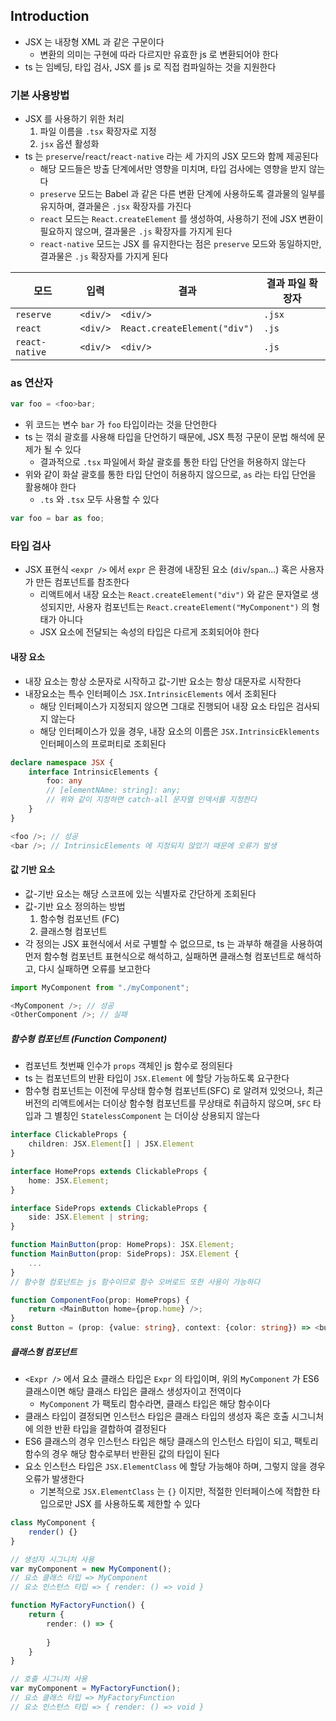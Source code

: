 ## Introduction

* JSX 는 내장형 XML 과 같은 구문이다
    * 변환의 의미는 구현에 따라 다르지만 유효한 js 로 변환되어야 한다
* ts 는 임베딩, 타입 검사, JSX 를 js 로 직접 컴파일하는 것을 지원한다

### 기본 사용방법

* JSX 를 사용하기 위한 처리
    1. 파일 이름을 `.tsx` 확장자로 지정
    1. `jsx` 옵션 활성화
* ts 는 `preserve`/`react`/`react-native` 라는 세 가지의 JSX 모드와 함께 제공된다
    * 해당 모드들은 방출 단계에서만 영향을 미치며, 타입 검사에는 영향을 받지 않는다
    * `preserve` 모드는 Babel 과 같은 다른 변환 단계에 사용하도록 결과물의 일부를 유지하며, 결과물은 `.jsx` 확장자를 가진다
    * `react` 모드는 `React.createElement` 를 생성하여, 사용하기 전에 JSX 변환이 필요하지 않으며, 결과물은 `.js` 확장자를 가지게 된다
    * `react-native` 모드는 JSX 를 유지한다는 점은 `preserve` 모드와 동일하지만, 결과물은 `.js` 확장자를 가지게 된다

| 모드 | 입력 | 결과 | 결과 파일 확장자 |
| ---- | ---- | ---- | ---- |
| `reserve` | `<div/>` | `<div/>` | `.jsx` |
| `react` | `<div/>` | `React.createElement("div")` | `.js` |
| `react-native` | `<div/>` | `<div/>` | `.js` |

### as 연산자

```typescript jsx
var foo = <foo>bar;
```

* 위 코드는 변수 `bar` 가 `foo` 타입이라는 것을 단언한다
* ts 는 꺾쇠 괄호를 사용해 타입을 단언하기 때문에, JSX 특정 구문이 문법 해석에 문제가 될 수 있다
    * 결과적으로 `.tsx` 파일에서 화살 괄호를 통한 타입 단언을 허용하지 않는다
* 위와 같이 화살 괄호를 통한 타입 단언이 허용하지 않으므로, `as` 라는 타입 단언을 활용해야 한다
    * `.ts` 와 `.tsx` 모두 사용할 수 있다

```typescript jsx
var foo = bar as foo;
```

### 타입 검사

* JSX 표현식 `<expr />` 에서 `expr` 은 환경에 내장된 요소 (`div`/`span`...) 혹은 사용자가 만든 컴포넌트를 참조한다
  * 리액트에서 내장 요소는 `React.createElement("div")` 와 같은 문자열로 생성되지만, 사용자 컴포넌트는 `React.createElement("MyComponent")` 의 형태가 아니다
  * JSX 요소에 전달되는 속성의 타입은 다르게 조회되어야 한다

#### 내장 요소

* 내장 요소는 항상 소문자로 시작하고 값-기반 요소는 항상 대문자로 시작한다
* 내장요소는 특수 인터페이스 `JSX.IntrinsicElements` 에서 조회된다
  * 해당 인터페이스가 지정되지 않으면 그대로 진행되어 내장 요소 타입은 검사되지 않는다
  * 해당 인터페이스가 있을 경우, 내장 요소의 이름은 `JSX.IntrinsicEklements` 인터페이스의 프로퍼티로 조회된다

```typescript jsx
declare namespace JSX {
    interface IntrinsicElements {
        foo: any
        // [elementNAme: string]: any;
        // 위와 같이 지정하면 catch-all 문자열 인덱서를 지정한다
    }
}

<foo />; // 성공
<bar />; // IntrinsicElements 에 지정되지 않았기 때문에 오류가 발생


```

#### 값 기반 요소

* 값-기반 요소는 해당 스코프에 있는 식별자로 간단하게 조회된다
* 값-기반 요소 정의하는 방법
  1. 함수형 컴포넌트 (FC)
  1. 클래스형 컴포넌트
* 각 정의는 JSX 표현식에서 서로 구별할 수 없으므로, ts 는 과부하 해결을 사용하여 먼저 함수형 컴포넌트 표현식으로 해석하고, 실패하면 클래스형 컴포넌트로 해석하고, 다시 실패하면 오류를 보고한다

```typescript jsx
import MyComponent from "./myComponent";

<MyComponent />; // 성공
<OtherComponent />; // 실패
```

##### 함수형 컴포넌트 (Function Component)

* 컴포넌트 첫번째 인수가 `props` 객체인 js 함수로 정의된다
* ts 는 컴포넌트의 반환 타입이 `JSX.Element` 에 할당 가능하도록 요구한다
* 함수형 컴포넌트는 이전에 무상태 함수형 컴포넌트(SFC) 로 알려져 있엇으나, 최근 버전의 리액트에서는 더이상 함수형 컴포넌트를 무상태로 취급하지 않으며, `SFC` 타입과 그 별칭인 `StatelessComponent` 는 더이상 상용되지 않는다

```typescript jsx
interface ClickableProps {
    children: JSX.Element[] | JSX.Element
}

interface HomeProps extends ClickableProps {
    home: JSX.Element;
}

interface SideProps extends ClickableProps {
    side: JSX.Element | string;
}

function MainButton(prop: HomeProps): JSX.Element;
function MainButton(prop: SideProps): JSX.Element {
    ...
}
// 함수형 컴포넌트는 js 함수이므로 함수 오버로드 또한 사용이 가능하다

function ComponentFoo(prop: HomeProps) {
    return <MainButton home={prop.home} />;
}
const Button = (prop: {value: string}, context: {color: string}) => <button>
```

##### 클래스형 컴포넌트 

* `<Expr />` 에서 요소 클래스 타입은 `Expr` 의 타입이며, 위의 `MyComponent` 가 ES6 클래스이면 해당 클래스 타입은 클래스 생성자이고 전역이다
  * `MyComponent` 가 팩토리 함수라면, 클래스 타입은 해당 함수이다
* 클래스 타입이 결정되면 인스턴스 타입은 클래스 타입의 생성자 혹은 호출 시그니처에 의한 반환 타입을 결합하여 결정된다
* ES6 클래스의 경우 인스턴스 타입은 해당 클래스의 인스턴스 타입이 되고, 팩토리 함수의 경우 해당 함수로부터 반환된 값의 타입이 된다
* 요소 인스턴스 타입은 `JSX.ElementClass` 에 할당 가능해야 하며, 그렇지 않을 경우 오류가 발생한다
  * 기본적으로 `JSX.ElementClass` 는 `{}` 이지만, 적절한 인터페이스에 적합한 타입으로만 JSX 를 사용하도록 제한할 수 있다

```typescript jsx
class MyComponent {
    render() {}
}

// 생성자 시그니처 사용
var myComponent = new MyComponent();
// 요소 클래스 타입 => MyComponent
// 요소 인스턴스 타입 => { render: () => void }

function MyFactoryFunction() {
    return {
        render: () => {
            
        }
    }
}

// 호출 시그니처 사용
var myComponent = MyFactoryFunction();
// 요소 클래스 타입 => MyFactoryFunction
// 요소 인스턴스 타입 => { render: () => void }
```
